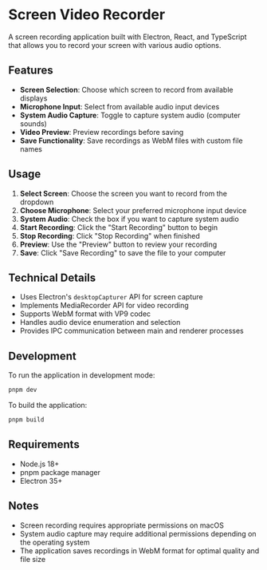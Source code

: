 # Screen Video Recorder

A screen recording application built with Electron, React, and TypeScript that allows you to record your screen with various audio options.

## Features

- **Screen Selection**: Choose which screen to record from available displays
- **Microphone Input**: Select from available audio input devices
- **System Audio Capture**: Toggle to capture system audio (computer sounds)
- **Video Preview**: Preview recordings before saving
- **Save Functionality**: Save recordings as WebM files with custom file names

## Usage

1. **Select Screen**: Choose the screen you want to record from the dropdown
2. **Choose Microphone**: Select your preferred microphone input device
3. **System Audio**: Check the box if you want to capture system audio
4. **Start Recording**: Click the "Start Recording" button to begin
5. **Stop Recording**: Click "Stop Recording" when finished
6. **Preview**: Use the "Preview" button to review your recording
7. **Save**: Click "Save Recording" to save the file to your computer

## Technical Details

- Uses Electron's `desktopCapturer` API for screen capture
- Implements MediaRecorder API for video recording
- Supports WebM format with VP9 codec
- Handles audio device enumeration and selection
- Provides IPC communication between main and renderer processes

## Development

To run the application in development mode:

```bash
pnpm dev
```

To build the application:

```bash
pnpm build
```

## Requirements

- Node.js 18+
- pnpm package manager
- Electron 35+

## Notes

- Screen recording requires appropriate permissions on macOS
- System audio capture may require additional permissions depending on the operating system
- The application saves recordings in WebM format for optimal quality and file size 